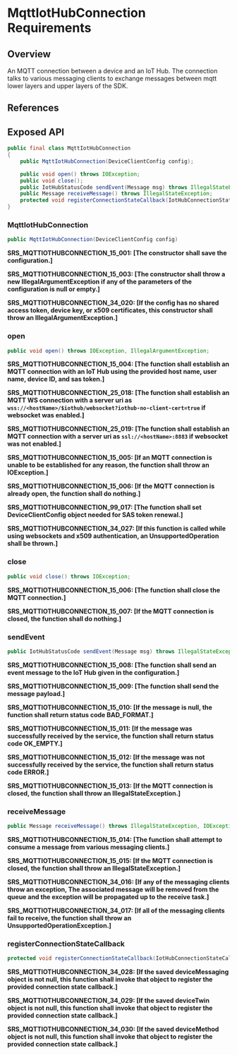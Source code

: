 # MqttIotHubConnection Requirements

## Overview

An MQTT connection between a device and an IoT Hub. The connection talks to various messaging clients to exchange messages between mqtt lower layers and upper layers of the SDK.

## References

## Exposed API

```java
public final class MqttIotHubConnection
{
    public MqttIotHubConnection(DeviceClientConfig config);

    public void open() throws IOException;
    public void close();
    public IotHubStatusCode sendEvent(Message msg) throws IllegalStateException;
    public Message receiveMessage() throws IllegalStateException;
    protected void registerConnectionStateCallback(IotHubConnectionStateCallback callback, Object callbackContext);
}
```


### MqttIotHubConnection

```java
public MqttIotHubConnection(DeviceClientConfig config)
```

**SRS_MQTTIOTHUBCONNECTION_15_001: [**The constructor shall save the configuration.**]**

**SRS_MQTTIOTHUBCONNECTION_15_003: [**The constructor shall throw a new IllegalArgumentException if any of the parameters of the configuration is null or empty.**]**

**SRS_MQTTIOTHUBCONNECTION_34_020: [**If the config has no shared access token, device key, or x509 certificates, this constructor shall throw an IllegalArgumentException.**]**


### open

```java
public void open() throws IOException, IllegalArgumentException;
```

**SRS_MQTTIOTHUBCONNECTION_15_004: [**The function shall establish an MQTT connection with an IoT Hub using the provided host name, user name, device ID, and sas token.**]**

**SRS_MQTTIOTHUBCONNECTION_25_018: [**The function shall establish an MQTT WS connection with a server uri as `wss://<hostName>/$iothub/websocket?iothub-no-client-cert=true` if websocket was enabled.**]**

**SRS_MQTTIOTHUBCONNECTION_25_019: [**The function shall establish an MQTT connection with a server uri as `ssl://<hostName>:8883` if websocket was not enabled.**]**

**SRS_MQTTIOTHUBCONNECTION_15_005: [**If an MQTT connection is unable to be established for any reason, the function shall throw an IOException.**]**

**SRS_MQTTIOTHUBCONNECTION_15_006: [**If the MQTT connection is already open, the function shall do nothing.**]**

**SRS_MQTTIOTHUBCONNECTION_99_017: [**The function shall set DeviceClientConfig object needed for SAS token renewal.**]**

**SRS_MQTTIOTHUBCONNECTION_34_027: [**If this function is called while using websockets and x509 authentication, an UnsupportedOperation shall be thrown.**]**


### close

```java
public void close() throws IOException;
```

**SRS_MQTTIOTHUBCONNECTION_15_006: [**The function shall close the MQTT connection.**]**

**SRS_MQTTIOTHUBCONNECTION_15_007: [**If the MQTT connection is closed, the function shall do nothing.**]**



### sendEvent

```java
public IotHubStatusCode sendEvent(Message msg) throws IllegalStateException
```

**SRS_MQTTIOTHUBCONNECTION_15_008: [**The function shall send an event message to the IoT Hub given in the configuration.**]**

**SRS_MQTTIOTHUBCONNECTION_15_009: [**The function shall send the message payload.**]**

**SRS_MQTTIOTHUBCONNECTION_15_010: [**If the message is null, the function shall return status code BAD_FORMAT.**]**

**SRS_MQTTIOTHUBCONNECTION_15_011: [**If the message was successfully received by the service, the function shall return status code OK_EMPTY.**]**

**SRS_MQTTIOTHUBCONNECTION_15_012: [**If the message was not successfully received by the service, the function shall return status code ERROR.**]**

**SRS_MQTTIOTHUBCONNECTION_15_013: [**If the MQTT connection is closed, the function shall throw an IllegalStateException.**]**


### receiveMessage

```java
public Message receiveMessage() throws IllegalStateException, IOException;
```

**SRS_MQTTIOTHUBCONNECTION_15_014: [**The function shall attempt to consume a message from various messaging clients.**]**

**SRS_MQTTIOTHUBCONNECTION_15_015: [**If the MQTT connection is closed, the function shall throw an IllegalStateException.**]**

**SRS_MQTTIOTHUBCONNECTION_34_016: [**If any of the messaging clients throw an exception, The associated message will be removed from the queue and the exception will be propagated up to the receive task.**]**

**SRS_MQTTIOTHUBCONNECTION_34_017: [**If all of the messaging clients fail to receive, the function shall throw an UnsupportedOperationException.**]**


### registerConnectionStateCallback
```java
protected void registerConnectionStateCallback(IotHubConnectionStateCallback callback, Object callbackContext);
```

**SRS_MQTTIOTHUBCONNECTION_34_028: [**If the saved deviceMessaging object is not null, this function shall invoke that object to register the provided connection state callback.**]**

**SRS_MQTTIOTHUBCONNECTION_34_029: [**If the saved deviceTwin object is not null, this function shall invoke that object to register the provided connection state callback.**]**

**SRS_MQTTIOTHUBCONNECTION_34_030: [**If the saved deviceMethod object is not null, this function shall invoke that object to register the provided connection state callback.**]**
